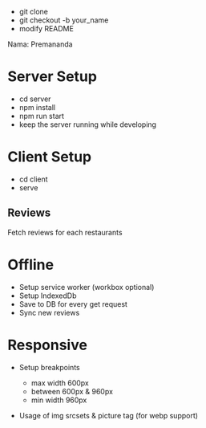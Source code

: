- git clone
- git checkout -b your_name
- modify README

Nama: Premananda

# Server Setup

- cd server
- npm install
- npm run start
- keep the server running while developing

# Client Setup

- cd client
- serve

## Reviews

Fetch reviews for each restaurants

# Offline

- Setup service worker (workbox optional)
- Setup IndexedDb
- Save to DB for every get request
- Sync new reviews

# Responsive

- Setup breakpoints

  - max width 600px
  - between 600px & 960px
  - min width 960px

- Usage of img srcsets & picture tag (for webp support)

